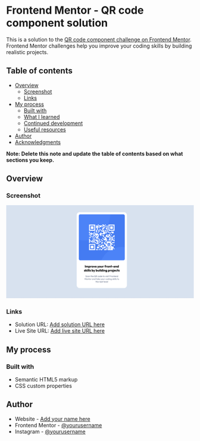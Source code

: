 # Frontend Mentor - QR code component solution

This is a solution to the [QR code component challenge on Frontend Mentor](https://www.frontendmentor.io/challenges/qr-code-component-iux_sIO_H). Frontend Mentor challenges help you improve your coding skills by building realistic projects.

## Table of contents

- [Overview](#overview)
  - [Screenshot](#screenshot)
  - [Links](#links)
- [My process](#my-process)
  - [Built with](#built-with)
  - [What I learned](#what-i-learned)
  - [Continued development](#continued-development)
  - [Useful resources](#useful-resources)
- [Author](#author)
- [Acknowledgments](#acknowledgments)

**Note: Delete this note and update the table of contents based on what sections you keep.**

## Overview

### Screenshot

![](./Screenshot_project.png)

### Links

- Solution URL: [Add solution URL here](https://github.com/nkostiuk/qr-code-component)
- Live Site URL: [Add live site URL here](https://grand-choux-b5dc07.netlify.app/)

## My process

### Built with

- Semantic HTML5 markup
- CSS custom properties

## Author

- Website - [Add your name here](https://github.com/nkostiuk)
- Frontend Mentor - [@yourusername](https://www.frontendmentor.io/profile/nkostiuk)
- Instagram - [@yourusername](https://www.twitter.com/nitishka)
